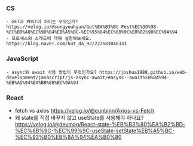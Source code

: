 ### CS
    - GET과 POST의 차이는 무엇인가? https://velog.io/@songyouhyun/Get%EA%B3%BC-Post%EC%9D%98-%EC%B0%A8%EC%9D%B4%EB%A5%BC-%EC%95%84%EC%8B%9C%EB%82%98%EC%9A%94
    - 프로세스와 스레드에 대해 설명해보세요. https://blog.naver.com/kut_da_92/222683046333
    
### JavaScript 
    - async와 await 사용 방법이 무엇인가요? https://joshua1988.github.io/web-development/javascript/js-async-await/#async--await%EB%8A%94-%EB%AD%94%EA%B0%80%EC%9A%94

### React
    
   - fetch vs axios https://velog.io/@eunbinn/Axios-vs-Fetch 
   - 왜 state를 직접 바꾸지 않고 useState를 사용해야 하나요? https://velog.io/@devmag/React-state-%EB%B3%80%EA%B2%BD-%EC%8B%9C-%EC%99%9C-useState-setState%EB%A5%BC-%EC%93%B0%EB%8A%94%EA%B0%80
    
